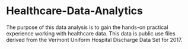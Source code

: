 # Healthcare-Data-Analytics
The purpose of this data analysis is to gain the hands-on practical experience working with healthcare data. This data is public use files derived from the Vermont Uniform Hospital Discharge Data Set for 2017.
